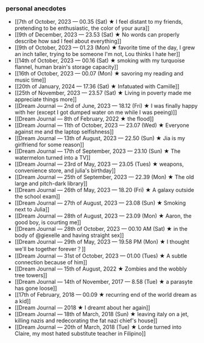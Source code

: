 ### personal anecdotes
- [[7th of October, 2023 — 00.35 (Sat) ★ I feel distant to my friends, pretending to be enthusiastic, the color of your aura]]
- [[9th of December, 2023 — 23.53 (Sat) ★ No words can properly describe how sad I feel about everything]]
- [[9th of October, 2023 — 01.23 (Mon) ★ favorite time of the day, I grew an inch taller, trying to be someone I'm not, Lou thinks I hate her]]
- [[14th of October, 2023 — 00.16 (Sat) ★ smoking with my turquoise flannel, human brain's storage capacity]]
- [[16th of October, 2023 — 00.07 (Mon) ★ savoring my reading and music time]]
- [[20th of January, 2024 — 17.36 (Sat) ★ Infatuated with Camille]]
- [[25th of November, 2023 — 23.57 (Sat) ★ Living in poverty made me appreciate things more]]
- [[Dream Journal — 2nd of June, 2023 — 18.12  (Fri) ★ I was finally happy with her (except I got dumped water on me while I was peeing)]]
- [[Dream Journal — 8th of February, 2022 ★ the flood]]
- [[Dream Journal — 11th of October, 2023 — 23.07 (Wed) ★ Everyone against me and the laptop selfishness]]
- [[Dream Journal — 13th of August, 2023 — 22.50 (Sun) ★ Jia is my girlfriend for some reason]]
- [[Dream Journal — 17th of September, 2023 — 23.10 (Sun) ★ The watermelon turned into a TV]]
- [[Dream Journal — 23rd of May, 2023 — 23.05 (Tues) ★ weapons, convenience store, and julia's birthday]]
- [[Dream Journal — 25th of September, 2023 — 22.39 (Mon) ★ The old large and pitch-dark library]]
- [[Dream Journal — 26th of May, 2023 — 18.20 (Fri) ★  A galaxy outside the school exam]]
- [[Dream Journal — 27th of August, 2023 — 23.08 (Sun) ★ Smoking next to Julia]]
- [[Dream Journal — 28th of August, 2023 — 23.09 (Mon) ★ Aaron, the good boy, is courting me]]
- [[Dream Journal — 28th of October, 2023 — 00.10 AM (Sat) ★ in the body of @giexelle and having straight sex]]
- [[Dream Journal — 29th of May, 2023 — 19.58 PM (Mon) ★ I thought we'll be together forever？]]
- [[Dream Journal — 31st of October, 2023 — 01.00 (Tues) ★ A subtle connection because of him]]
- [[Dream Journal — 15th of August, 2022 ★ Zombies and the wobbly tree towers]] 
- [[Dream Journal — 14th of November, 2017 — 8.58 (Tue) ★ a parasyte has gone loose]]
- [[17th of February, 2018 — 00.09 ★ recurring end of the world dream as a kid]] 
- [[Dream Journal — 2018 ★ I dreamt about her again]]
- [[Dream Journal — 18th of March, 2018 (Sun) ★ leaving italy on a jet, killing nazis and redecorating the fat nazi chief's house]]
- [[Dream Journal — 20th of March, 2018 (Tue) ★ Lorde turned into Claire, my most hated substitute teacher in Filipino]]